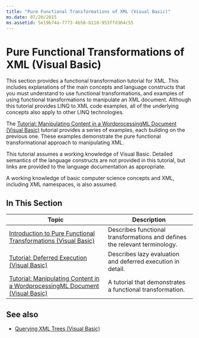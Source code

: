 ```yaml
---
title: "Pure Functional Transformations of XML (Visual Basic)"
ms.date: 07/20/2015
ms.assetid: 5e19b74a-7773-4b58-b110-953ffd364c55
---
```

# Pure Functional Transformations of XML (Visual Basic)
This section provides a functional transformation tutorial for XML. This includes explanations of the main concepts and language constructs that you must understand to use functional transformations, and examples of using functional transformations to manipulate an XML document. Although this tutorial provides LINQ to XML code examples, all of the underlying concepts also apply to other LINQ technologies.  
  
 The [Tutorial: Manipulating Content in a WordprocessingML Document (Visual Basic)](../../../../visual-basic/programming-guide/concepts/linq/tutorial-manipulating-content-in-a-wordprocessingml-document.md) tutorial provides a series of examples, each building on the previous one. These examples demonstrate the pure functional transformational approach to manipulating XML.  
  
 This tutorial assumes a working knowledge of Visual Basic. Detailed semantics of the language constructs are not provided in this tutorial, but links are provided to the language documentation as appropriate.  
  
 A working knowledge of basic computer science concepts and XML, including XML namespaces, is also assumed.  
  
## In This Section  
  
|Topic|Description|  
|-----------|-----------------|  
|[Introduction to Pure Functional Transformations (Visual Basic)](../../../../visual-basic/programming-guide/concepts/linq/introduction-to-pure-functional-transformations.md)|Describes functional transformations and defines the relevant terminology.|  
|[Tutorial: Deferred Execution (Visual Basic)](../../../../visual-basic/programming-guide/concepts/linq/tutorial-deferred-execution.md)|Describes lazy evaluation and deferred execution in detail.|  
|[Tutorial: Manipulating Content in a WordprocessingML Document (Visual Basic)](../../../../visual-basic/programming-guide/concepts/linq/tutorial-manipulating-content-in-a-wordprocessingml-document.md)|A tutorial that demonstrates a functional transformation.|  
  
## See also

- [Querying XML Trees (Visual Basic)](../../../../visual-basic/programming-guide/concepts/linq/querying-xml-trees.md)

